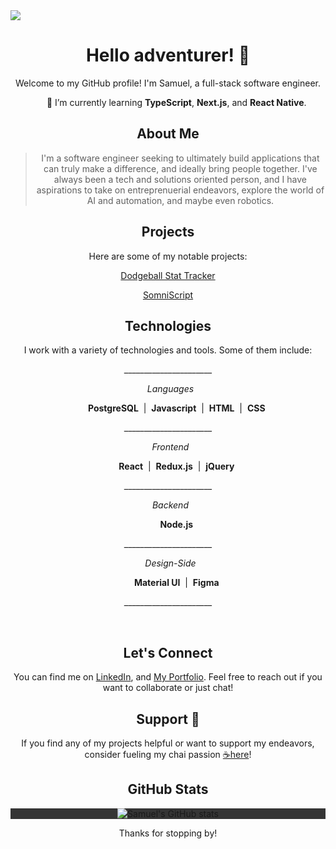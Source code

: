 <img src="https://raw.githubusercontent.com/Samueltaneously/Samueltaneously/main/Drawing%20Camping%20Raining%20Stars.gif">
<div align="center">

# Hello adventurer! 👋

Welcome to my GitHub profile! I'm Samuel, a full-stack software engineer.
<p>&nbsp;&nbsp;&nbsp;&nbsp;&nbsp;&nbsp;&nbsp;🌱 I’m currently learning <b>TypeScript</b>, <b>Next.js</b>, and <b>React Native</b>.</p>

## About Me
> I'm a software engineer seeking to ultimately build applications that can truly make a difference, and ideally bring people together. I've always been a tech and solutions oriented person, and I have aspirations to take on entreprenuerial endeavors, explore the world of AI and automation, and maybe even robotics.

## Projects
Here are some of my notable projects:

[Dodgeball Stat Tracker](https://github.com/willbuck/dodgeball-stat-tracker)

[SomniScript](https://github.com/Samueltaneously/prime-solo-project)

## Technologies
I work with a variety of technologies and tools. Some of them include:

<p>______________________</p>
<p>
&nbsp;&nbsp;<i>Languages</i>
  <p>&nbsp;&nbsp;&nbsp;&nbsp;&nbsp;&nbsp;&nbsp;<b>PostgreSQL</b>&nbsp; | &nbsp;<b>Javascript</b>&nbsp; | &nbsp;<b>HTML</b>&nbsp; | &nbsp;<b>CSS</b></p>

<p>______________________</p>
&nbsp;&nbsp;<i>Frontend</i>
  <p>&nbsp;&nbsp;&nbsp;&nbsp;&nbsp;&nbsp;&nbsp;<b>React</b>&nbsp; | &nbsp;<b>Redux.js</b>&nbsp; | &nbsp;<b>jQuery</b></p>
<p>______________________</p>

&nbsp;&nbsp;<i>Backend</i>
  <p>&nbsp;&nbsp;&nbsp;&nbsp;&nbsp;&nbsp;&nbsp;<b>Node.js</b></p>

<p>______________________</p>
&nbsp;&nbsp;<i>Design-Side</i>
  <p>&nbsp;&nbsp;&nbsp;&nbsp;&nbsp;&nbsp;&nbsp;<b>Material UI</b>&nbsp; | &nbsp;<b>Figma</b></p>
</p>
<p>______________________</p>
&nbsp;
&nbsp;
&nbsp;

## Let's Connect
You can find me on [LinkedIn](https://www.linkedin.com/in/samuelhnelson/), and [My Portfolio](https://samueltaneously.github.io/). Feel free to reach out if you want to collaborate or just chat!

## Support 🚀
If you find any of my projects helpful or want to support my endeavors, consider fueling my chai passion [☕️here](https://www.buymeacoffee.com/samueltaneously)!

## GitHub Stats
<p align="center" style="background-color: #353535;">
   <img src="https://github-readme-stats.vercel.app/api?username=Samueltaneously&show_icons=true&theme=dark" alt="Samuel's GitHub stats">
</p>
<!--&hide=prs,issues,contribs-->

<!--[![Samuel's GitHub stats](https://github-readme-stats.vercel.app/api?username=Samueltaneously)-->

Thanks for stopping by!

</div>
